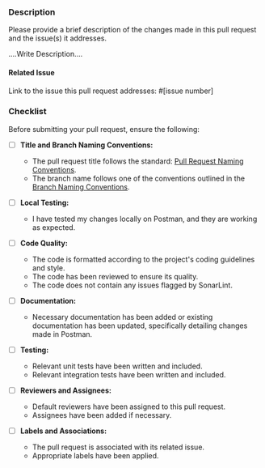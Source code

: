 ### Description

Please provide a brief description of the changes made in this pull request and the issue(s) it addresses.

....Write Description....

#### Related Issue

Link to the issue this pull request addresses: #[issue number]

### Checklist

Before submitting your pull request, ensure the following:

- [ ] **Title and Branch Naming Conventions:**
    - The pull request title follows the
      standard: [Pull Request Naming Conventions](CONTRIBUTING.md#pull-request-naming-conventions).
    - The branch name follows one of the conventions outlined in
      the [Branch Naming Conventions](CONTRIBUTING.md#branch-naming-conventions).

- [ ] **Local Testing:**
    - I have tested my changes locally on Postman, and they are working as expected.

- [ ] **Code Quality:**
    - The code is formatted according to the project's coding guidelines and style.
    - The code has been reviewed to ensure its quality.
    - The code does not contain any issues flagged by SonarLint.

- [ ] **Documentation:**
    - Necessary documentation has been added or existing documentation has been updated, specifically detailing changes
      made in Postman.

- [ ] **Testing:**
    - Relevant unit tests have been written and included.
    - Relevant integration tests have been written and included.

- [ ] **Reviewers and Assignees:**
    - Default reviewers have been assigned to this pull request.
    - Assignees have been added if necessary.

- [ ] **Labels and Associations:**
    - The pull request is associated with its related issue.
    - Appropriate labels have been applied.
